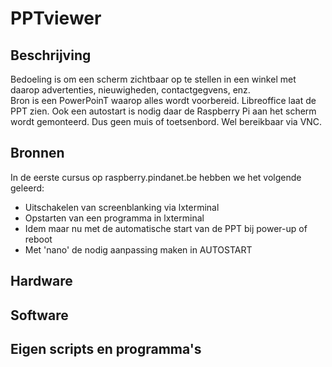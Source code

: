 # PPTviewer
## Beschrijving
Bedoeling is om een scherm zichtbaar op te stellen in een winkel met daarop advertenties, nieuwigheden, contactgegvens, enz.  
Bron is een PowerPoinT waarop alles wordt voorbereid. Libreoffice laat de PPT zien. 
Ook een autostart is nodig daar de Raspberry Pi aan het scherm wordt gemonteerd. Dus geen muis of toetsenbord. Wel bereikbaar via VNC.
## Bronnen
In de eerste cursus op raspberry.pindanet.be hebben we het volgende geleerd:
- Uitschakelen van screenblanking via lxterminal
- Opstarten van een programma in lxterminal 
- Idem maar nu met de automatische start van de PPT bij power-up of reboot 
- Met 'nano' de nodig aanpassing maken in AUTOSTART 
## Hardware

## Software

## Eigen scripts en programma's
